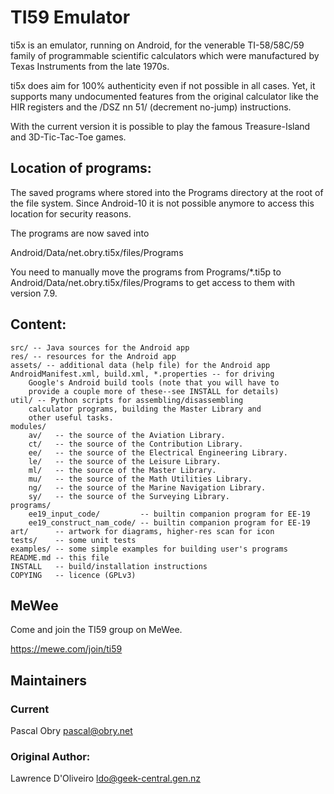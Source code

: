 # TI59 Emulator

ti5x is an emulator, running on Android, for the venerable
TI-58/58C/59 family of programmable scientific calculators
which were manufactured by Texas Instruments from the late
1970s.

ti5x does aim for 100% authenticity even if not possible
in all cases. Yet, it supports many undocumented features
from the original calculator like the HIR registers and
the /DSZ nn 51/ (decrement no-jump) instructions.

With the current version it is possible to play the famous
Treasure-Island and 3D-Tic-Tac-Toe games.

## Location of programs:

The saved programs where stored into the Programs directory at
the root of the file system. Since Android-10 it is not possible
anymore to access this location for security reasons.

The programs are now saved into

  Android/Data/net.obry.ti5x/files/Programs

You need to manually move the programs from Programs/*.ti5p to
Android/Data/net.obry.ti5x/files/Programs to get access to them
with version 7.9.

## Content:
    src/ -- Java sources for the Android app
    res/ -- resources for the Android app
    assets/ -- additional data (help file) for the Android app
    AndroidManifest.xml, build.xml, *.properties -- for driving
        Google's Android build tools (note that you will have to
        provide a couple more of these--see INSTALL for details)
    util/ -- Python scripts for assembling/disassembling
        calculator programs, building the Master Library and
        other useful tasks.
    modules/
        av/   -- the source of the Aviation Library.
        ct/   -- the source of the Contribution Library.
        ee/   -- the source of the Electrical Engineering Library.
        le/   -- the source of the Leisure Library.
        ml/   -- the source of the Master Library.
        mu/   -- the source of the Math Utilities Library.
        ng/   -- the source of the Marine Navigation Library.
        sy/   -- the source of the Surveying Library.
    programs/
        ee19_input_code/         -- builtin companion program for EE-19
        ee19_construct_nam_code/ -- builtin companion program for EE-19
    art/      -- artwork for diagrams, higher-res scan for icon
    tests/    -- some unit tests
    examples/ -- some simple examples for building user's programs
    README.md -- this file
    INSTALL   -- build/installation instructions
    COPYING   -- licence (GPLv3)

## MeWee

   Come and join the TI59 group on MeWee.

   https://mewe.com/join/ti59

## Maintainers

### Current

   Pascal Obry <pascal@obry.net>

### Original Author:

   Lawrence D'Oliveiro <ldo@geek-central.gen.nz>
